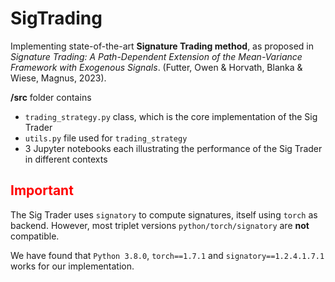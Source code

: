 # SigTrading

Implementing state-of-the-art <b>Signature Trading method</b>, as proposed in _Signature Trading: A Path-Dependent Extension of the Mean-Variance Framework with Exogenous Signals_. (Futter, Owen &amp; Horvath, Blanka &amp; Wiese, Magnus, 2023).

**/src** folder contains

- <code>trading_strategy.py</code> class, which is the core implementation of the Sig Trader
- <code>utils.py</code> file used for <code>trading_strategy</code>
- 3 Jupyter notebooks each illustrating the performance of the Sig Trader in different contexts

<h2 style="color:red">Important</h2>

The Sig Trader uses <code>signatory</code> to compute signatures, itself using <code>torch</code> as backend. However, most triplet versions <code>python/torch/signatory</code> are <b>not</b> compatible.

We have found that <code>Python 3.8.0</code>, <code>torch==1.7.1</code> and <code>signatory==1.2.4.1.7.1</code> works for our implementation.
